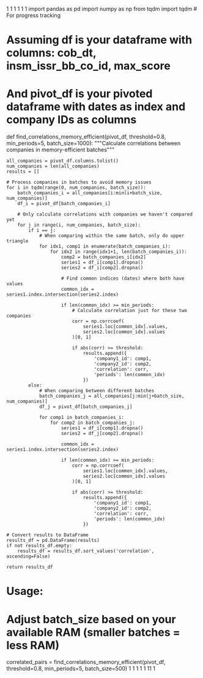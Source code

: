 1
1
1
1
1
1
import pandas as pd
import numpy as np
from tqdm import tqdm  # For progress tracking

# Assuming df is your dataframe with columns: cob_dt, insm_issr_bb_co_id, max_score
# And pivot_df is your pivoted dataframe with dates as index and company IDs as columns

def find_correlations_memory_efficient(pivot_df, threshold=0.8, min_periods=5, batch_size=1000):
    """Calculate correlations between companies in memory-efficient batches"""
    
    all_companies = pivot_df.columns.tolist()
    num_companies = len(all_companies)
    results = []
    
    # Process companies in batches to avoid memory issues
    for i in tqdm(range(0, num_companies, batch_size)):
        batch_companies_i = all_companies[i:min(i+batch_size, num_companies)]
        df_i = pivot_df[batch_companies_i]
        
        # Only calculate correlations with companies we haven't compared yet
        for j in range(i, num_companies, batch_size):
            if i == j:
                # When comparing within the same batch, only do upper triangle
                for idx1, comp1 in enumerate(batch_companies_i):
                    for idx2 in range(idx1+1, len(batch_companies_i)):
                        comp2 = batch_companies_i[idx2]
                        series1 = df_i[comp1].dropna()
                        series2 = df_i[comp2].dropna()
                        
                        # Find common indices (dates) where both have values
                        common_idx = series1.index.intersection(series2.index)
                        
                        if len(common_idx) >= min_periods:
                            # Calculate correlation just for these two companies
                            corr = np.corrcoef(
                                series1.loc[common_idx].values, 
                                series2.loc[common_idx].values
                            )[0, 1]
                            
                            if abs(corr) >= threshold:
                                results.append({
                                    'company1_id': comp1,
                                    'company2_id': comp2,
                                    'correlation': corr,
                                    'periods': len(common_idx)
                                })
            else:
                # When comparing between different batches
                batch_companies_j = all_companies[j:min(j+batch_size, num_companies)]
                df_j = pivot_df[batch_companies_j]
                
                for comp1 in batch_companies_i:
                    for comp2 in batch_companies_j:
                        series1 = df_i[comp1].dropna()
                        series2 = df_j[comp2].dropna()
                        
                        common_idx = series1.index.intersection(series2.index)
                        
                        if len(common_idx) >= min_periods:
                            corr = np.corrcoef(
                                series1.loc[common_idx].values, 
                                series2.loc[common_idx].values
                            )[0, 1]
                            
                            if abs(corr) >= threshold:
                                results.append({
                                    'company1_id': comp1,
                                    'company2_id': comp2,
                                    'correlation': corr,
                                    'periods': len(common_idx)
                                })
    
    # Convert results to DataFrame
    results_df = pd.DataFrame(results)
    if not results_df.empty:
        results_df = results_df.sort_values('correlation', ascending=False)
    
    return results_df

# Usage:
# Adjust batch_size based on your available RAM (smaller batches = less RAM)
correlated_pairs = find_correlations_memory_efficient(pivot_df, threshold=0.8, min_periods=5, batch_size=500)
1
1
1
1
1
11
1
